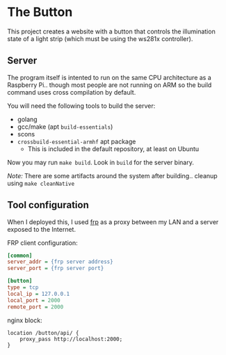 # The Button

This project creates a website with a button that controls the illumination state of a light strip (which must be using the ws281x controller).

## Server

The program itself is intented to run on the same CPU architecture as a Raspberry Pi.. though most people are not running on ARM so the build command uses cross compilation by default.

You will need the following tools to build the server:

- golang
- gcc/make (apt `build-essentials`)
- scons
- `crossbuild-essential-armhf` apt package
  - This is included in the default repository, at least on Ubuntu

Now you may run `make build`. Look in `build` for the server binary.

_Note:_ There are some artifacts around the system after building.. cleanup using `make cleanNative`

## Tool configuration

When I deployed this, I used [frp](https://github.com/fatedier/frp) as a proxy between my LAN and a server exposed to the Internet.

FRP client configuration:

```ini
[common]
server_addr = {frp server address}
server_port = {frp server port}

[button]
type = tcp
local_ip = 127.0.0.1
local_port = 2000
remote_port = 2000
```

nginx block:

```
location /button/api/ {
    proxy_pass http://localhost:2000;
}
```
